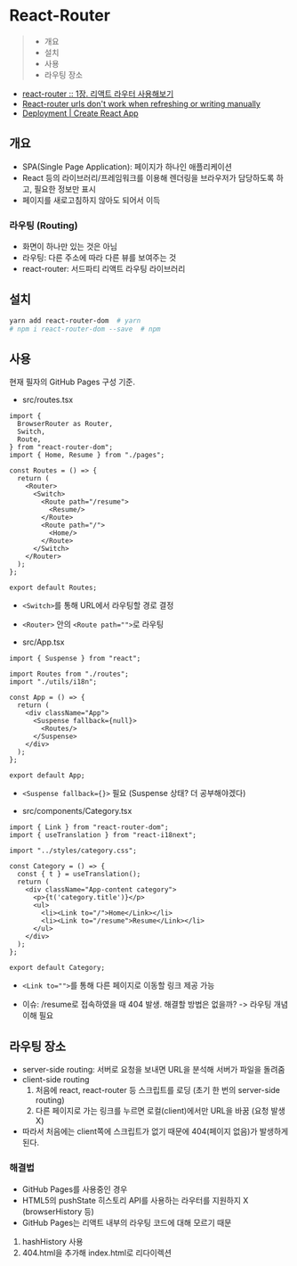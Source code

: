 # React-Router

> - 개요
> - 설치
> - 사용
> - 라우팅 장소

- [react-router :: 1장. 리액트 라우터 사용해보기](https://velopert.com/3417)
- [React-router urls don't work when refreshing or writing manually](https://stackoverflow.com/questions/27928372/react-router-urls-dont-work-when-refreshing-or-writing-manually)
- [Deployment | Create React App](https://create-react-app.dev/docs/deployment/#notes-on-client-side-routing)

## 개요

- SPA(Single Page Application): 페이지가 하나인 애플리케이션
- React 등의 라이브러리/프레임워크를 이용해 렌더링을 브라우저가 담당하도록 하고, 필요한 정보만 표시
- 페이지를 새로고침하지 않아도 되어서 이득

### 라우팅 (Routing)

- 화면이 하나만 있는 것은 아님
- 라우팅: 다른 주소에 따라 다른 뷰를 보여주는 것
- react-router: 서드파티 리액트 라우팅 라이브러리

## 설치

```Bash
yarn add react-router-dom  # yarn
# npm i react-router-dom --save  # npm
```

## 사용

현재 필자의 GitHub Pages 구성 기준.

- src/routes.tsx

```TSX
import {
  BrowserRouter as Router,
  Switch,
  Route,
} from "react-router-dom";
import { Home, Resume } from "./pages";

const Routes = () => {
  return (
    <Router>
      <Switch>
        <Route path="/resume">
          <Resume/>
        </Route>
        <Route path="/">
          <Home/>
        </Route>
      </Switch>
    </Router>
  );
};

export default Routes;
```

- ``<Switch>``를 통해 URL에서 라우팅할 경로 결정
- ``<Router>`` 안의 ``<Route path="">``로 라우팅

- src/App.tsx

```TSX
import { Suspense } from "react";

import Routes from "./routes";
import "./utils/i18n";

const App = () => {
  return (
    <div className="App">
      <Suspense fallback={null}>
        <Routes/>
      </Suspense>
    </div>
  );
};

export default App;
```

- ``<Suspense fallback={}>`` 필요 (Suspense 상태? 더 공부해야겠다)

- src/components/Category.tsx

```TSX
import { Link } from "react-router-dom";
import { useTranslation } from "react-i18next";

import "../styles/category.css";

const Category = () => {
  const { t } = useTranslation();
  return (
    <div className="App-content category">
      <p>{t('category.title')}</p>
      <ul>
        <li><Link to="/">Home</Link></li>
        <li><Link to="/resume">Resume</Link></li>
      </ul>
    </div>
  );
};

export default Category;
```

- ``<Link to="">``를 통해 다른 페이지로 이동할 링크 제공 가능

- 이슈: /resume로 접속하였을 때 404 발생. 해결할 방법은 없을까? -> 라우팅 개념 이해 필요

## 라우팅 장소

- server-side routing: 서버로 요청을 보내면 URL을 분석해 서버가 파일을 돌려줌
- client-side routing
  1. 처음에 react, react-router 등 스크립트를 로딩 (초기 한 번의 server-side routing)
  2. 다른 페이지로 가는 링크를 누르면 로컬(client)에서만 URL을 바꿈 (요청 발생 X)
- 따라서 처음에는 client쪽에 스크립트가 없기 때문에 404(페이지 없음)가 발생하게 된다.

### 해결법

- GitHub Pages를 사용중인 경우
- HTML5의 pushState 히스토리 API를 사용하는 라우터를 지원하지 X (browserHistory 등)
- GitHub Pages는 리액트 내부의 라우팅 코드에 대해 모르기 때문
1. hashHistory 사용
2. 404.html을 추가해 index.html로 리다이렉션
